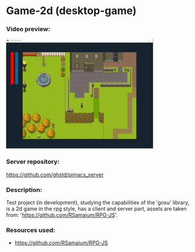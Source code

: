 # Game-2d (desktop-game)

### Video preview:
<a href="https://firebasestorage.googleapis.com/v0/b/projects-aggregator-database.appspot.com/o/game_2d.mp4?alt=media&token=a40719d9-d4d0-437f-8462-3cfdc83a05f7">
    <img src="./game_2d.webp" alt="video preview" width="400" height="300">
</a>

### Server repository:
https://github.com/ghstd/pimacs_server

### Description:
Test project (in development), studying the capabilities of the 'gosu' library, is a 2d game in the rpg style, has a client and server part, assets are taken from: 'https://github.com/RSamaium/RPG-JS'.

### Resources used:
- https://github.com/RSamaium/RPG-JS
